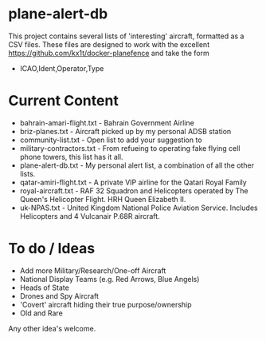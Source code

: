 # plane-alert-db
This project contains several lists of 'interesting' aircraft, formatted as a CSV files. These files are designed to work with the excellent https://github.com/kx1t/docker-planefence and take the form 

- ICAO,Ident,Operator,Type


# Current Content

- bahrain-amari-flight.txt - Bahrain Government Airline
- briz-planes.txt - Aircraft picked up by my personal ADSB station
- community-list.txt - Open list to add your suggestion to
- military-contractors.txt - From refueing to operating fake flying cell phone towers, this list has it all.
- plane-alert-db.txt - My personal alert list, a combination of all the other lists.
- qatar-amiri-flight.txt - A private VIP airline for the Qatari Royal Family
- royal-aircraft.txt - RAF 32 Squadron and Helicopters operated by The Queen's Helicopter Flight. HRH Queen Elizabeth II.
- uk-NPAS.txt - United Kingdom National Police Aviation Service. Includes Helicopters and 4 Vulcanair P.68R aircraft.


# To do / Ideas

- Add more Military/Research/One-off Aircraft
- National Display Teams (e.g. Red Arrows, Blue Angels)
- Heads of State
- Drones and Spy Aircraft
- 'Covert' aircraft hiding their true purpose/ownership
- Old and Rare

Any other idea's welcome.






